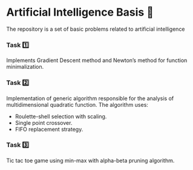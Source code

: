 # Artificial Intelligence Basis :brain:
The repository is a set of basic problems related to artificial intelligence


### Task :one:
Implements Gradient Descent method and Newton’s method 
for function minimalization.

### Task :two:
Implementation of generic algorithm responsible for the analysis of multidimensional quadratic function.
The algorithm uses:
* Roulette-shell selection with scaling.
* Single point crossover.
* FIFO replacement strategy.

### Task :three:
Tic tac toe game using min-max with alpha-beta pruning algorithm.